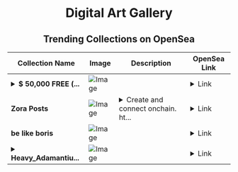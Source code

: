 <div align="center">

# Digital Art Gallery

## Trending Collections on OpenSea

| Collection Name                       | Image                                                                                     | Description                       | OpenSea Link                                                                                          |
|---------------------------------------|-------------------------------------------------------------------------------------------|-----------------------------------|--------------------------------------------------------------------------------------------------------|
| **<details><summary>$ 50,000 FREE (...</summary>$ 50,000 FREE (EventQ.io)</details>** | ![Image](https://i.seadn.io/s/raw/files/ff2c14f40548d92ced8b9521d4c873dd.png?w=500&auto=format?w=200&auto=format) |  | <details><summary>Link</summary>[$ 50,000 FREE (EventQ.io)](https://opensea.io/collection/50000-free-eventq-io-3268)</details> |
| **Zora Posts** | ![Image](https://i.seadn.io/s/raw/files/d2bcde1ca41bdd49ec0fadd238edc57b.png?w=500&auto=format?w=200&auto=format) | <details><summary>Create and connect onchain. ht...</summary>Create and connect onchain. https://zora.co</details> | <details><summary>Link</summary>[Zora Posts](https://opensea.io/collection/zora-posts-18993)</details> |
| **be like boris** | ![Image](https://i.seadn.io/s/raw/files/c17b539cf1c7d763194f949a67458e46.jpg?w=500&auto=format?w=200&auto=format) |  | <details><summary>Link</summary>[be like boris](https://opensea.io/collection/be-like-boris)</details> |
| **<details><summary>Heavy_Adamantiu...</summary>Heavy_Adamantium_Dagger</details>** | ![Image](https://i.seadn.io/s/raw/files/bc840d0bd396713d9e430a2dcf22a155.png?w=500&auto=format?w=200&auto=format) |  | <details><summary>Link</summary>[Heavy_Adamantium_Dagger](https://opensea.io/collection/heavy-adamantium-dagger)</details> |

</div>